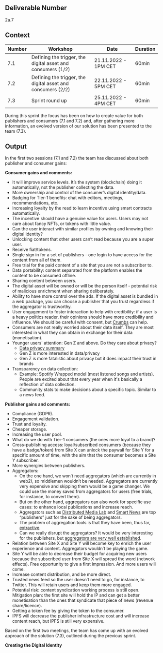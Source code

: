 ## Deliverable Number
2a.7

## Context

| Number        | Workshop      | Date         | Duration     |
| ------------- | ------------- |------------- |------------- |
| 7.1 | Defining the trigger, the digital asset and consumers (1/2) |21.11.2022 - 1PM CET|60min|
| 7.2 | Defining the trigger, the digital asset and consumers (2/2) |22.11.2022 - 5PM CET|60min|
| 7.3 | Sprint round up  |25.11.2022 - 4PM CET|60min|

During this sprint the focus has been on how to create value for both publishers and consumers (7.1 and 7.2) and, after gathering more information, an evolved version of our solution has been presented to the team (7.3).

## Output

In the first two sessions (7.1 and 7.2) the team has discussed about both publisher and consumer gains:

**Consumer gains and comments:**
- It will improve service levels. It’s the system (blockchain) doing it automatically, not the publisher collecting the data.
- More ownership and control of the consumer’s digital identity/data.
- Badging for Tier-1 benefits: chat with editors, meetings, recommendations, etc.
- Increasing loyalty by the read to learn incentive using smart contracts automatically.
- The incentive should have a genuine value for users. Users may not care about fancy NFTs, or tokens with little value.
- Can the user interact with similar profiles by owning and knowing their digital identity?
- Unlocking content that other users can’t read because you are a super user.
- Receive fiat/tokens.
- Single sign in for a set of publishers - one login to have access for the content from all of them.
- Free trial for the paid content of a site that you are not a subscriber to.
- Data portability: content separated from the platform enables the content to be consumed offline.
- Sharing content between users. 
- The digital asset will be owned or will be the person itself - potential risk of malicious enrichment when sharing deliberately. 
- Ability to have more control over the ads. If the digital asset is bundled in a web package, you can choose a publisher that you trust regardless if the aggregator is trustworthy. 
- User engagement to foster interaction to help with credibility: if a user is a heavy politics reader, their opinions should have more credibility and influence. We should be careful with consent, but [Crumbs](https://crumbs.org/en/?cbs_source=eyeo_blog&cbs_medium=cta&cbs_campaign=crumbs_topics) can help.
- Consumers are not really worried about their data itself. They are most interested in what they can obtain in exchange for their data (monetisation). 
- Younger users' attention: Gen Z and above. Do they care about privacy?
  - [Data privacy summary](https://morningconsult.com/2022/11/09/data-privacy-is-different-for-gen-z/)
  - Gen Z is more interested in data/privacy
  - Gen Z is more fatalistic about privacy but it does impact their trust in brands
- Transparency on data collection:
  - Example: Spotify Wrapped model (most listened songs and artists). People are excited about that every year when it's basically a reflection of data collection.
  - Community stats to make decisions about a specific topic. Similar to a news feed.

**Publisher gains and comments:**
- Compliance (GDPR).
- Engagement validation.
- Trust and loyalty.
- Cheaper storage.
- Increasing the user pool.
- What do we do with Tier-1 consumers (the ones more loyal to a brand)?
- Cross-publishing access: loyal/subscribed consumers (because they have a badge/token) from Site X can unlock the paywall for Site Y for a specific amount of time, with the aim that the consumer becomes a Site Y subscriber. 
- More synergies between publishers. 
- Aggregators:
  - On the one hand, we won’t need aggregators (which are currently in web2), so middlemen wouldn’t be needed. Aggregators are currently very expensive and skipping them would be a game changer. We could use the money saved from aggregators for users (free trials, for instance, to convert them).
  - But on the other hand, aggregators can also work for specific use cases: to enhance local publications and increase reach. 
  - Aggregators such as [Distributed Media Lab](https://www.distributedmedialab.com/) and [Smart News](https://www.smartnews.com/en/) are top “publishers” just for the sake of being aggregators.
  - The problem of aggregation tools is that they have been, thus far, [extractive](https://twitter.com/Chronotope/status/751489068572246017).
  - Can we really disrupt the aggregators? It would be very interesting for the publishers, but [aggregators are very well established](https://techcrunch.com/2021/09/15/news-aggregator-smartnews-raises-230-million-valuing-its-business-at-2-billion/).
- Relation between Site X and Site Y will become key to enrich the user experience and content. Aggregators wouldn’t be playing the game.
- Site Y will be able to decrease their budget for acquiring new users because the subscribed user from Site X will spread the word (network effects). Free opportunity to give a first impression. And more users will come.
- Increase content distribution, and be more direct. 
- Trusted news feed so the user doesn’t need to go, for instance, to Twitter. This will retain users and keep them more engaged.
- Potential risk: content syndication working process is still open. Mitigation plan: the first site will hold the IP and can get a better monetisation than the ones that syndicate that piece of news (revenue share/licence).
- Getting a token fee by giving the token to the consumer.
- IPFS will decrease the publisher infrastructure cost and will increase content reach, but IPFS is still very expensive.

Based on the first two meetings, the team has come up with an evolved approach of the solution (7.3), outlined during the previous sprint.

**Creating the Digital Identity**
